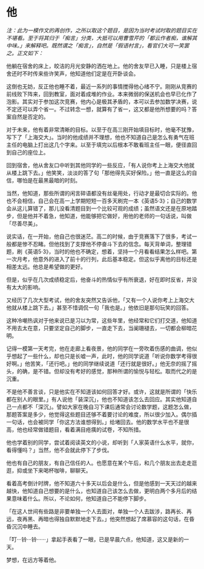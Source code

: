 # 他


*注：此为一模作文的再创作，之所以取这个题目，是因为当时考试时取的题目实在不堪看。至于将其归于「痴言」分类，大抵可以用曹雪芹的「都云作者痴，谁解其中味。」来解释吧。既然谓之「痴言」，自然是「假语村言」，看官们大可一笑罢之。正文如下：*

他躺在宿舍的床上，皎洁的月光安静的洒在地上。他的舍友早已入睡，只是楼上宿舍还时不时传来些许笑声，他知道他们定是在开卧谈会。

这倒也无妨，反正他也睡不着，最近一系列的事情搅得他心绪不宁。刚刚从竞赛的前线败下阵来，回到教室，面对着成堆的作业。本来微弱的保送机会也早已化作了泡影。其实对于参加这次竞赛，他内心是极其矛盾的，本可以去参加数学决赛，说不定还可以弄个省一。不过转念一想，就算有了省一，这又都是他所想要的吗？答案自然是否定的。

对于未来，他有着非常清晰的目标。以至于在高三刚开始填目标时，他毫不犹豫，写下了「上海交大」。当时的他成绩并不理想，他也不知道自己是怎么有勇气在班主任的电脑上打出这几个字来。以至于填完以后根本不敢看班主任一眼，便径直回到自己的座位上。

回到宿舍，他从舍友口中听到其他同学的一些反应，「有人说你考上上海交大他就从楼上跳下去。」他笑笑，淡淡的答了句「那他得先买好保险。」他一直是这么的自信，哪怕是在最黑最暗的时刻。

当然，他知道，那些所谓的闲言碎语都没有丝毫用处，行动才是最切合实际的。他也不会相信，自己会在高一上学期短短一百多天刷完一本《英语5·3》；自己的数学会从这儿算错了，那儿没看清题目到一个比较可观的成绩；虽然语文还是在原地踏步，但是他并不着急，他知道，他能够把它做好，用他的老师的一句话说，叫做「尽善尽美」。

说实话，在一开始，他自己也很迷茫。高二的时候，由于竞赛落下了很多，考试一般都是惨不忍睹。但他找到了支撑他不停奋斗下去的信念。每天背单词，整理错题，刷《英语5·3》，当时的他也不确定，想着，坚持一个月看看结果怎么样吧。第一次月考，他意外的进入了前十的行列，此后基本稳定。但这似乎离他的目标还是相差太远。他总是希望做的更好。

但是，似乎在几次成绩稳定后，他奋斗的热情似乎有所衰退，好在即时反省，并没有太大的影响。

又经历了几次大型考试，他的舍友突然又告诉他，「又有一个人说你考上上海交大他就从楼上跳下去。」甚至不惜调侃一句「我也是。」他依旧是那句玩笑的回答。

这种冷嘲热讽对于他来说已是习以为常，这些年里，他经常和它们打交道，他知道不用去太在意，只要坚定自己的脚步，一直走下去，当阑珊褪去，一切都会柳暗花明。

记得一模第一天考完，他在走廊上看夜景，他的同学在一旁吹着伤感的曲调，他似乎想起了一些什么，却也只是长嘘一声，此时，他的同学说道「听说你数学考得很好啊。」他苦笑，「还行吧。」他的同学继续说道「还行就是很好。」他无奈的摇了摇头，的确，是不错。但却没有考好的感觉，那种所谓的愉悦与轻松。取而代之的是沉重。

不是他不善言谈，只是他实在不知道该如何回答才好。或许，这就是所谓的「快乐都在别人的眼里。」有人说他「装深沉」，他也不知道该怎么去回应。其实他知道自己一点都不「深沉」。譬如大家在晚自习下课后通常会讨论数学题，这题怎么做，那题答案是多少，他觉得这些题目还够不着要讨论的难度，所以很少加入。偶尔插一句话，也会被同学「你这方法谁想得到。」给堵回去。他的数学水平也不是很高，他也经常做错题目，看着满目疮痍的试卷，不知所措。

他也学着别的同学，尝试着阅读英文的小说，却听到「人家英语什么水平，就你，看得懂吗？」当然，他不会就此停下了步伐。

他也有自己的朋友，有自己信任的人。也愿意在某个午后，和几个朋友出去走走逛逛，抑或坐下来喝杯咖啡，聊聊天。

看着高考倒计时牌，他不知道六十多天以后会是什么，但是他感到一天天过的越来越快，他知道自己想要的是什么，也知道自己该怎么去做，更明白两个多月后的结果意味着什么。所以，不论如何，他知道自己不能停下脚步。

「在这人世间有些路是非要单独一个人去面对，单独一个人去跋涉，路再长、再远，夜再黑、再暗也得独自默默地走下去。」他突然想起了席慕容的这句话，在昏昏沉沉中睡去。

「叮···铃···铃······」拿起手表看了一眼，已是早晨六点，他知道，这又是新的一天。

梦想，在远方等着他。

